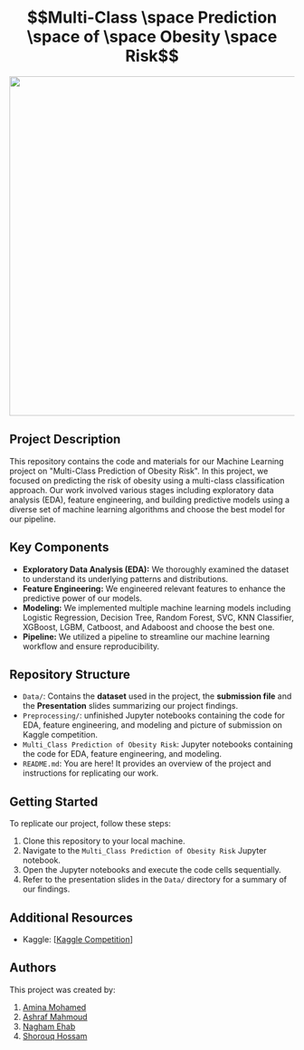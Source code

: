 # $$Multi-Class \space Prediction \space of \space Obesity \space Risk$$
<div id="header" align="center">
  <img src="https://media.giphy.com/media/v1.Y2lkPTc5MGI3NjExZ3RlY3NqZ2tqbjh1ZnQ4dWx3d3BldmluYXMzamlvYzUxbXNxcWltZSZlcD12MV9pbnRlcm5hbF9naWZfYnlfaWQmY3Q9Zw/wdFph4zhLiBPi/giphy.gif" width="600"/>
</div>
<!-- ![Project Banner](insert_banner_image_url_here) -->

## Project Description

This repository contains the code and materials for our Machine Learning project on "Multi-Class Prediction of Obesity Risk".
In this project, we focused on predicting the risk of obesity using a multi-class classification approach. Our work involved various stages including exploratory data analysis (EDA), feature engineering, and building predictive models using a diverse set of machine learning algorithms and choose the best model for our pipeline.

## Key Components

- **Exploratory Data Analysis (EDA):** We thoroughly examined the dataset to understand its underlying patterns and distributions.
- **Feature Engineering:** We engineered relevant features to enhance the predictive power of our models.
- **Modeling:** We implemented multiple machine learning models including Logistic Regression, Decision Tree, Random Forest, SVC, KNN Classifier, XGBoost, LGBM, Catboost, and Adaboost and choose the best one.
- **Pipeline:** We utilized a pipeline to streamline our machine learning workflow and ensure reproducibility.

## Repository Structure

- `Data/`: Contains the **dataset** used in the project, the **submission file** and the **Presentation** slides summarizing our project findings.
- `Preprocessing/`: unfinished Jupyter notebooks containing the code for EDA, feature engineering, and modeling and picture of submission on Kaggle competition.
- `Multi_Class Prediction of Obesity Risk`: Jupyter notebooks containing the code for EDA, feature engineering, and modeling.
- `README.md`: You are here! It provides an overview of the project and instructions for replicating our work.

## Getting Started

To replicate our project, follow these steps:

1. Clone this repository to your local machine.
2. Navigate to the `Multi_Class Prediction of Obesity Risk` Jupyter notebook.
3. Open the Jupyter notebooks and execute the code cells sequentially.
4. Refer to the presentation slides in the `Data/` directory for a summary of our findings.

## Additional Resources

- Kaggle: [[Kaggle Competition](https://www.kaggle.com/competitions/playground-series-s4e2)]

## Authors

This project was created by:
1. [Amina Mohamed](https://github.com/am231am)
2. [Ashraf Mahmoud](https://github.com/AshrafMah)
3. [Nagham Ehab](https://github.com/Naghamehab5)
4. [Shorouq Hossam](https://github.com/ShorouqHossamMohammed)
